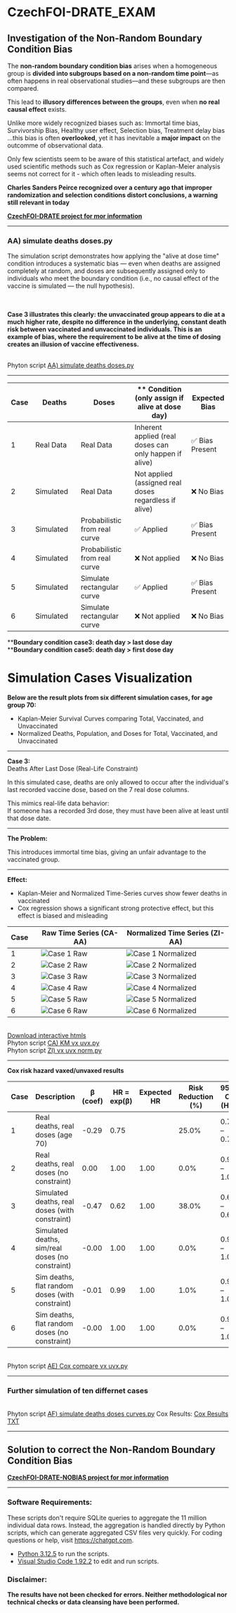 # CzechFOI-DRATE_EXAM

## Investigation of the Non-Random Boundary Condition Bias

The **non-random boundary condition bias** arises when a homogeneous group is **divided into subgroups based on a non-random time point**—as often happens in real observational studies—and these subgroups are then compared.

This lead to **illusory differences between the groups**, even when **no real causal effect** exists.

Unlike more widely recognized biases such as: Immortal time bias, Survivorship Bias, Healthy user effect, Selection bias, Treatment delay bias  
...this bias is often **overlooked**, yet it has inevitable a **major impact** on the outcomme of observational data.

Only few scientists seem to be aware of this statistical artefact,
and widely used scientific methods such as Cox regression or Kaplan-Meier analysis seems not correct for it - which often leads to misleading results.

**Charles Sanders Peirce recognized over a century ago that improper randomization and selection conditions distort conclusions,
a warning still relevant in today**

[**CzechFOI-DRATE project for mor information**](https://github.com/gitfrid/CzechFOI-DRATE)
_________________________________________

### AA) simulate deaths doses.py

The simulation script demonstrates how applying the "alive at dose time" condition introduces a systematic bias — even when deaths are assigned completely at random, and doses are subsequently assigned only to individuals who meet the boundary condition (i.e., no causal effect of the vaccine is simulated — the null hypothesis).


<br><br>**Case 3 illustrates this clearly: the unvaccinated group appears to die at a much higher rate, despite no difference in the underlying, constant death risk between vaccinated and unvaccinated individuals. This is an example of bias, where the requirement to be alive at the time of dosing creates an illusion of vaccine effectiveness.**

<br>Phyton script [AA) simulate deaths doses.py](https://github.com/gitfrid/CzechFOI-DRATE_EXAM/blob/main/Py%20Scripts/AA%29%20simulate%20deaths%20doses.py) 

_________________________________________

| Case | Deaths       | Doses        | ** Condition (only assign if alive at dose day)   | Expected Bias   |
|-------|--------------|--------------|------------------------------------------------|-----------------|
| 1     | Real Data&nbsp;&nbsp;&nbsp;   | Real Data&nbsp;&nbsp;&nbsp;   | Inherent applied (real doses can only happen if alive)   | ✅ Bias Present  |
| 2     | Simulated&nbsp;&nbsp;&nbsp;   | Real Data&nbsp;&nbsp;&nbsp;   | Not applied (assigned real doses regardless if alive)           | ❌ No Bias      |
| 3     | Simulated&nbsp;&nbsp; | Probabilistic from real curve&nbsp;&nbsp;&nbsp;   | ✅ Applied                                       | ✅ Bias Present  |
| 4     | Simulated&nbsp;&nbsp; | Probabilistic from real curve&nbsp;&nbsp;&nbsp;   | ❌ Not applied                                   | ❌ No Bias      |
| 5     | Simulated&nbsp;&nbsp;&nbsp;   | Simulate rectangular curve&nbsp;&nbsp; | ✅ Applied                                       | ✅ Bias Present  |
| 6     | Simulated&nbsp;&nbsp;&nbsp;   | Simulate rectangular curve&nbsp;&nbsp; | ❌ Not applied                                   | ❌ No Bias      |

****Boundary condition case3: death day > last dose day**
<br>****Boundary condition case5: death day > first  dose day**


# Simulation Cases Visualization

**Below are the result plots from six different simulation cases, for age group 70:**

- Kaplan-Meier Survival Curves comparing Total, Vaccinated, and Unvaccinated  
- Normalized Deaths, Population, and Doses for Total, Vaccinated, and Unvaccinated

---

**Case 3:**  
Deaths After Last Dose (Real-Life Constraint)

In this simulated case, deaths are only allowed to occur after the individual's last recorded vaccine dose, based on the 7 real dose columns.

This mimics real-life data behavior:  
If someone has a recorded 3rd dose, they must have been alive at least until that dose date.

---

**The Problem:**

This introduces immortal time bias, giving an unfair advantage to the vaccinated group.

---

**Effect:**

- Kaplan-Meier and Normalized Time-Series curves show fewer deaths in vaccinated  
- Cox regression shows a significant strong protective effect, but this effect is biased and misleading



| Case&nbsp;&nbsp;&nbsp; | Raw Time Series (CA-AA) | Normalized Time Series (ZI-AA) |
|-------|-------------------------|-------------------------------|
| 1&nbsp;&nbsp;&nbsp; | ![Case 1 Raw](https://github.com/gitfrid/CzechFOI-DRATE_EXAM/blob/main/Plot%20Results/CA%29%20KM%20vx%20uvx/CA-AA%29%20case1_real_deaths_real_doses.png) | ![Case 1 Normalized](https://github.com/gitfrid/CzechFOI-DRATE_EXAM/blob/main/Plot%20Results/ZI%29%20vx%20uvx%20norm/ZI-AA%29%20case1_real_deaths_real_doses.png) |
| 2&nbsp;&nbsp;&nbsp; | ![Case 2 Raw](https://github.com/gitfrid/CzechFOI-DRATE_EXAM/blob/main/Plot%20Results/CA%29%20KM%20vx%20uvx/CA-AA%29%20case2_sim_deaths_real_doses_no_constraint.png) | ![Case 2 Normalized](https://github.com/gitfrid/CzechFOI-DRATE_EXAM/blob/main/Plot%20Results/ZI%29%20vx%20uvx%20norm/ZI-AA%29%20case2_sim_deaths_real_doses_no_constraint.png) |
| 3&nbsp;&nbsp;&nbsp; | ![Case 3 Raw](https://github.com/gitfrid/CzechFOI-DRATE_EXAM/blob/main/Plot%20Results/CA%29%20KM%20vx%20uvx/CA-AA%29%20case3_sim_deaths_sim_real_doses_with_constraint.png) | ![Case 3 Normalized](https://github.com/gitfrid/CzechFOI-DRATE_EXAM/blob/main/Plot%20Results/ZI%29%20vx%20uvx%20norm/ZI-AA%29%20case3_sim_deaths_sim_real_doses_with_constraint.png) |
| 4&nbsp;&nbsp;&nbsp; | ![Case 4 Raw](https://github.com/gitfrid/CzechFOI-DRATE_EXAM/blob/main/Plot%20Results/CA%29%20KM%20vx%20uvx/CA-AA%29%20case4_sim_deaths_sim_real_doses_no_constraint.png) | ![Case 4 Normalized](https://github.com/gitfrid/CzechFOI-DRATE_EXAM/blob/main/Plot%20Results/ZI%29%20vx%20uvx%20norm/ZI-AA%29%20case4_sim_deaths_sim_real_doses_no_constraint.png) |
| 5&nbsp;&nbsp;&nbsp; | ![Case 5 Raw](https://github.com/gitfrid/CzechFOI-DRATE_EXAM/blob/main/Plot%20Results/CA%29%20KM%20vx%20uvx/CA-AA%29%20case5_sim_deaths_sim_flat_random_doses_with_constraint.png) | ![Case 5 Normalized](https://github.com/gitfrid/CzechFOI-DRATE_EXAM/blob/main/Plot%20Results/ZI%29%20vx%20uvx%20norm/ZI-AA%29%20case5_sim_deaths_sim_flat_random_doses_with_constraint.png) |
| 6&nbsp;&nbsp;&nbsp; | ![Case 6 Raw](https://github.com/gitfrid/CzechFOI-DRATE_EXAM/blob/main/Plot%20Results/CA%29%20KM%20vx%20uvx/CA-AA%29%20case6_sim_deaths_sim_flat_random_doses_no_constraint.png) | ![Case 6 Normalized](https://github.com/gitfrid/CzechFOI-DRATE_EXAM/blob/main/Plot%20Results/ZI%29%20vx%20uvx%20norm/ZI-AA%29%20case6_sim_deaths_sim_flat_random_doses_no_constraint.png) |


<br>[Download interactive htmls](https://github.com/gitfrid/CzechFOI-DRATE_EXAM/tree/main/Plot%20Results)
<br>Phyton script [CA) KM vx uvx.py](https://github.com/gitfrid/CzechFOI-DRATE_EXAM/blob/main/Py%20Scripts/CA%29%20KM%20vx%20uvx.py) 
<br>Phyton script [ZI) vx uvx norm.py](https://github.com/gitfrid/CzechFOI-DRATE_EXAM/edit/main/Py%20Scripts/ZI%29%20vx%20uvx%20norm.py) 

_________________________________________

**Cox risk hazard vaxed/unvaxed results**

| Case | Description                                      | β (coef) | HR = exp(β) | Expected HR | Risk Reduction (%) | 95% CI (HR) | z      | p-value | −log₂(p) |
| ---- | ------------------------------------------------ | -------- | ----------- | ----------- | ------------------ | ----------- | ------ | ------- | -------- |
| 1    | Real deaths, real doses (age 70)                 | -0.29    | 0.75        |             | 25.0%              | 0.73 – 0.76 | -22.30 | <0.005  | 363.62   |
| 2    | Real deaths, real doses (no constraint)          | 0.00     | 1.00        | 1.00        | 0.0%               | 0.98 – 1.03 | 0.18   | 0.86    | 0.22     |
| 3    | Simulated deaths, real doses (with constraint)   | -0.47    | 0.62        | 1.00        | 38.0%              | 0.61 – 0.64 | -37.53 | <0.005  | 1021.66  |
| 4    | Simulated deaths, sim/real doses (no constraint) | -0.00    | 1.00        | 1.00        | 0.0%               | 0.97 – 1.03 | -0.10  | 0.92    | 0.12     |
| 5    | Sim deaths, flat random doses (with constraint)  | -0.01    | 0.99        | 1.00        | 1.0%               | 0.97 – 1.02 | -0.39  | 0.70    | 0.52     |
| 6    | Sim deaths, flat random doses (no constraint)    | -0.00    | 1.00        | 1.00        | 0.0%               | 0.97 – 1.02 | -0.25  | 0.80    | 0.32     |


<br>Phyton script [AE) Cox compare vx uvx.py](https://github.com/gitfrid/CzechFOI-DRATE_EXAM/blob/main/Py%20Scripts/AE%29%20Cox%20compare%20vx%20uvx.py)  
_________________________________________
### Further simulation of ten differnet cases

<br>Phyton script [AF) simulate deaths doses curves.py](https://github.com/gitfrid/CzechFOI-DRATE_EXAM/blob/main/Py%20Scripts/AF%29%20simulate%20deaths%20doses%20curves.py)  Cox Results: [Cox Results TXT](https://github.com/gitfrid/CzechFOI-DRATE_EXAM/tree/main/Plot%20Results/AE%29%20Cox%20compare%20vx%20uvx/AE-AF%29)
_________________________________________

## Solution to correct the Non-Random Boundary Condition Bias

[**CzechFOI-DRATE-NOBIAS project for mor information**](https://github.com/gitfrid/CzechFOI-DRATE-NOBIAS)
_________________________________________

### Software Requirements:

These scripts don't require SQLite queries to aggregate the 11 million individual data rows.
Instead, the aggregation is handled directly by Python scripts, which can generate aggregated CSV files very quickly.
For coding questions or help, visit https://chatgpt.com.

- [Python 3.12.5](https://www.python.org/downloads/) to run the scripts.
- [Visual Studio Code 1.92.2](https://code.visualstudio.com/download) to edit and run scripts.


### Disclaimer:
**The results have not been checked for errors. Neither methodological nor technical checks or data cleansing have been performed.**
